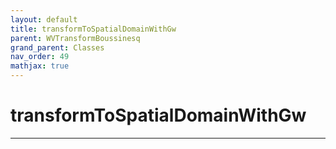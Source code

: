 ```yaml
---
layout: default
title: transformToSpatialDomainWithGw
parent: WVTransformBoussinesq
grand_parent: Classes
nav_order: 49
mathjax: true
---
```


#  transformToSpatialDomainWithGw




---

